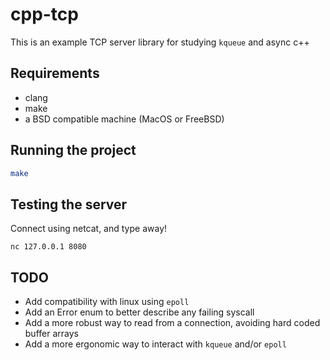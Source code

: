 # cpp-tcp

This is an example TCP server library for studying `kqueue` and async c++

## Requirements
- clang
- make
- a BSD compatible machine (MacOS or FreeBSD)

## Running the project
```sh
make
```

## Testing the server

Connect using netcat, and type away!

```
nc 127.0.0.1 8080
```

## TODO
- Add compatibility with linux using `epoll`
- Add an Error enum to better describe any failing syscall
- Add a more robust way to read from a connection, avoiding hard coded buffer arrays
- Add a more ergonomic way to interact with `kqueue` and/or `epoll`
